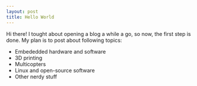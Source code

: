 ```yaml
---
layout: post
title: Hello World
---
```

Hi there! I tought about opening a blog a while a go, so now, the first step is done. My plan is to post about following topics:

* Embededded hardware and software
* 3D printing
* Multicopters
* Linux and open-source software
* Other nerdy stuff


